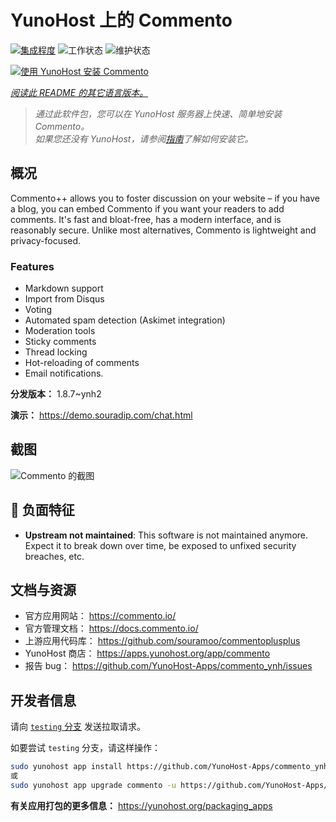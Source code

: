 <!--
注意：此 README 由 <https://github.com/YunoHost/apps/tree/master/tools/readme_generator> 自动生成
请勿手动编辑。
-->

# YunoHost 上的 Commento

[![集成程度](https://dash.yunohost.org/integration/commento.svg)](https://dash.yunohost.org/appci/app/commento) ![工作状态](https://ci-apps.yunohost.org/ci/badges/commento.status.svg) ![维护状态](https://ci-apps.yunohost.org/ci/badges/commento.maintain.svg)

[![使用 YunoHost 安装 Commento](https://install-app.yunohost.org/install-with-yunohost.svg)](https://install-app.yunohost.org/?app=commento)

*[阅读此 README 的其它语言版本。](./ALL_README.md)*

> *通过此软件包，您可以在 YunoHost 服务器上快速、简单地安装 Commento。*  
> *如果您还没有 YunoHost，请参阅[指南](https://yunohost.org/install)了解如何安装它。*

## 概况

Commento++ allows you to foster discussion on your website – if you have a blog, you can embed Commento if you want your readers to add comments. It's fast and bloat-free, has a modern interface, and is reasonably secure. Unlike most alternatives, Commento is lightweight and privacy-focused.

### Features

- Markdown support
- Import from Disqus
- Voting
- Automated spam detection (Askimet integration)
- Moderation tools
- Sticky comments
- Thread locking
- Hot-reloading of comments
- Email notifications.


**分发版本：** 1.8.7~ynh2

**演示：** <https://demo.souradip.com/chat.html>

## 截图

![Commento 的截图](./doc/screenshots/Screenshot.png)

## :red_circle: 负面特征

- **Upstream not maintained**: This software is not maintained anymore. Expect it to break down over time, be exposed to unfixed security breaches, etc.

## 文档与资源

- 官方应用网站： <https://commento.io/>
- 官方管理文档： <https://docs.commento.io/>
- 上游应用代码库： <https://github.com/souramoo/commentoplusplus>
- YunoHost 商店： <https://apps.yunohost.org/app/commento>
- 报告 bug： <https://github.com/YunoHost-Apps/commento_ynh/issues>

## 开发者信息

请向 [`testing` 分支](https://github.com/YunoHost-Apps/commento_ynh/tree/testing) 发送拉取请求。

如要尝试 `testing` 分支，请这样操作：

```bash
sudo yunohost app install https://github.com/YunoHost-Apps/commento_ynh/tree/testing --debug
或
sudo yunohost app upgrade commento -u https://github.com/YunoHost-Apps/commento_ynh/tree/testing --debug
```

**有关应用打包的更多信息：** <https://yunohost.org/packaging_apps>
